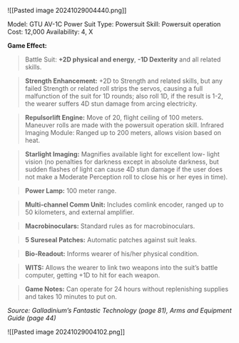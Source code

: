 ![[Pasted image 20241029004440.png]]

Model: GTU AV-1C Power Suit
Type: Powersuit
Skill: Powersuit operation
Cost: 12,000
Availability: 4, X

**Game Effect:**
> Battle Suit: **+2D physical and energy**, **-1D Dexterity** and all related skills.

> **Strength Enhancement:** +2D to Strength and related skills, but any failed Strength or related roll strips the servos, causing a full malfunction of the suit for 1D rounds; also roll 1D, if the result is 1-2, the wearer suffers 4D stun damage from arcing electricity.

> **Repulsorlift Engine:** Move of 20, flight ceiling of 100 meters. Maneuver rolls are made with the powersuit operation skill. Infrared Imaging Module: Ranged up to 200 meters, allows vision based on heat.

> **Starlight Imaging:** Magnifies available light for excellent low- light vision (no penalties for darkness except in absolute darkness, but sudden flashes of light can cause 4D stun damage if the user does not make a Moderate Perception roll to close his or her eyes in time).

> **Power Lamp:** 100 meter range.

> **Multi-channel Comm Unit:** Includes comlink encoder, ranged up to 50 kilometers, and external amplifier.

> **Macrobinoculars:** Standard rules as for macrobinoculars.

> **5 Sureseal Patches:** Automatic patches against suit leaks.

> **Bio-Readout:** Informs wearer of his/her physical condition.

> **WITS:** Allows the wearer to link two weapons into the suit’s battle computer, getting +1D to hit for each weapon.

> **Game Notes:** Can operate for 24 hours without replenishing supplies and takes 10 minutes to put on.

*Source: Galladinium’s Fantastic Technology (page 81), Arms and Equipment Guide (page 44)*


![[Pasted image 20241029004102.png]]

